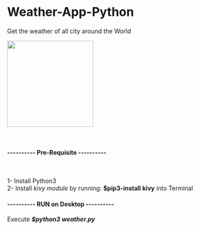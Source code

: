 # Weather-App-Python
Get the weather of all city around the World <br>

<p>
<img src="https://encrypted-tbn0.gstatic.com/images?q=tbn:ANd9GcSjuom0UASifltt9zczEs9Odj4z1Pb7Hav3YQ&usqp=CAU" width="200" height="200"/>
</p><br>

<h4>---------- Pre-Requisite ----------</h4><br>

1- Install Python3 <br>
2- Install <em>kivy module</em> by running: <b>$pip3-install kivy</b> into Terminal<br>

<h4>---------- RUN on Desktop ----------</h4>

Execute <b><em>$python3 weather.py</em></b>
